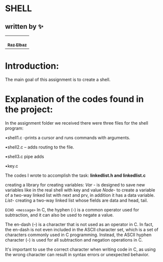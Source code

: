 # SHELL
## written by ✨

<!-- ALL-CONTRIBUTORS-LIST:START - Do not remove or modify this section -->
<!-- prettier-ignore-start -->
<!-- markdownlint-disable -->
<table>
  <tr>
    <td align="center"><a href="https://github.com/RazElbaz"><br /><sub><b>Raz Elbaz</b></sub></a><br /> </td>
  </tr>
</table>

</table>

# Introduction:
The main goal of this assignment is to create a shell.

# Explanation of the codes found in the project:

In the assignment folder we received there were three files for the shell program:

•shell1.c -prints a cursor and runs commands with arguments.  

•shell2.c – adds routing to the file.  

•shell3.c pipe adds   

•key.c  

The codes I wrote to accomplish the task:
**linkedlist.h and linkedlist.c** 

creating a library for creating variables:
*Var* - is designed to save new variables like in the real shell with key and value
*Node*- to create a variable of a two-way linked list with next and prv, in addition it has a data variable.
*List*- creating a two-way linked list whose fields are data and head, tail.


```ECHO <message>```
In C, the hyphen (-) is a common operator used for subtraction, and it can also be used to negate a value.

The en-dash (–) is a character that is not used as an operator in C. In fact, the en-dash is not even included in the ASCII character set, which is a set of characters commonly used in C programming. Instead, the ASCII hyphen character (-) is used for all subtraction and negation operations in C.

It's important to use the correct character when writing code in C, as using the wrong character can result in syntax errors or unexpected behavior.
